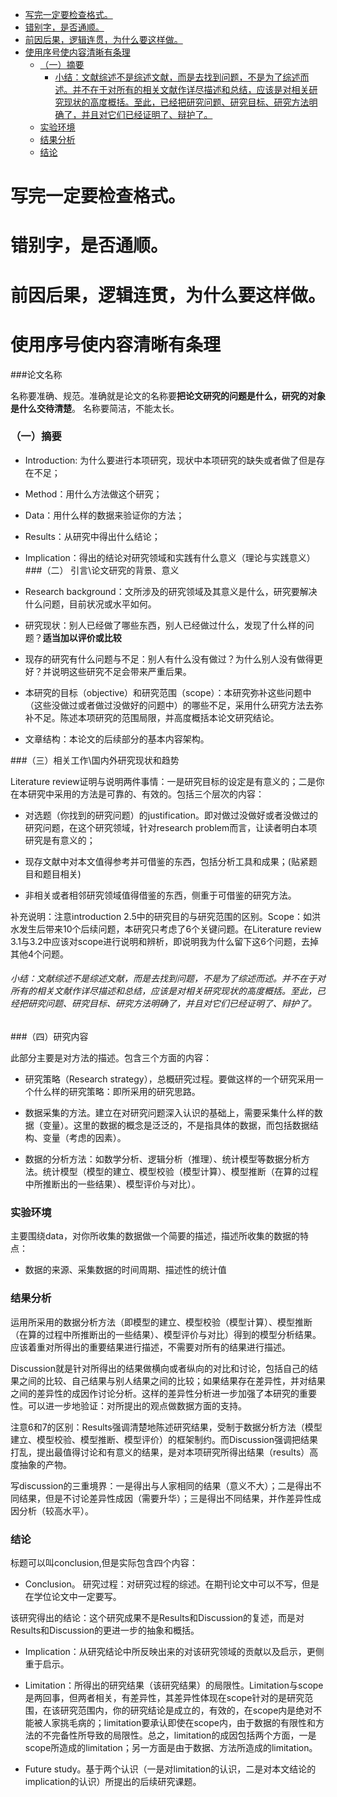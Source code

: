 - [ 写完一定要检查格式。](#head1)
- [ 错别字，是否通顺。](#head2)
- [ 前因后果，逻辑连贯，为什么要这样做。](#head3)
- [ 使用序号使内容清晰有条理](#head4)
	- [ （一）摘要](#head5)
		- [ 小结：文献综述不是综述文献，而是去找到问题，不是为了综述而述。并不在于对所有的相关文献作详尽描述和总结，应该是对相关研究现状的高度概括。至此，已经把研究问题、研究目标、研究方法明确了，并且对它们已经证明了、辩护了。](#head6)
	- [ 实验环境](#head7)
	- [ 结果分析](#head8)
	- [ 结论](#head9)
# <span id="head1"> 写完一定要检查格式。</span>
# <span id="head2"> 错别字，是否通顺。</span>
# <span id="head3"> 前因后果，逻辑连贯，为什么要这样做。</span>
# <span id="head4"> 使用序号使内容清晰有条理</span>
###论文名称

名称要准确、规范。准确就是论文的名称要**把论文研究的问题是什么，研究的对象是什么交待清楚**。
名称要简洁，不能太长。

### <span id="head5"> （一）摘要</span>
- Introduction: 为什么要进行本项研究，现状中本项研究的缺失或者做了但是存在不足；

- Method：用什么方法做这个研究；

- Data：用什么样的数据来验证你的方法；

- Results：从研究中得出什么结论；

- Implication：得出的结论对研究领域和实践有什么意义（理论与实践意义）
###（二） 引言\论文研究的背景、意义
- Research background：文所涉及的研究领域及其意义是什么，研究要解决什么问题，目前状况或水平如何。

- 研究现状：别人已经做了哪些东西，别人已经做过什么，发现了什么样的问题？**适当加以评价或比较**

- 现存的研究有什么问题与不足：别人有什么没有做过？为什么别人没有做得更好？并说明这些研究不足会带来严重后果。

- 本研究的目标（objective）和研究范围（scope）：本研究弥补这些问题中（这些没做过或者做过没做好的问题中）的哪些不足，采用什么研究方法去弥补不足。陈述本项研究的范围局限，并高度概括本论文研究结论。

- 文章结构：本论文的后续部分的基本内容架构。

###（三）相关工作\国内外研究现状和趋势

Literature review证明与说明两件事情：一是研究目标的设定是有意义的；二是你在本研究中采用的方法是可靠的、有效的。包括三个层次的内容：

- 对选题（你找到的研究问题）的justification。即对做过没做好或者没做过的研究问题，在这个研究领域，针对research problem而言，让读者明白本项研究是有意义的；

- 现存文献中对本文值得参考并可借鉴的东西，包括分析工具和成果；(贴紧题目和题目相关)

- 非相关或者相邻研究领域值得借鉴的东西，侧重于可借鉴的研究方法。


补充说明：注意introduction 2.5中的研究目的与研究范围的区别。Scope：如洪水发生后带来10个后续问题，本研究只考虑了6个关键问题。在Literature review 3.1与3.2中应该对scope进行说明和辨析，即说明我为什么留下这6个问题，去掉其他4个问题。



###### <span id="head6"> 小结：文献综述不是综述文献，而是去找到问题，不是为了综述而述。并不在于对所有的相关文献作详尽描述和总结，应该是对相关研究现状的高度概括。至此，已经把研究问题、研究目标、研究方法明确了，并且对它们已经证明了、辩护了。</span>


###（四）研究内容

此部分主要是对方法的描述。包含三个方面的内容：


 - 研究策略（Research strategy），总概研究过程。要做这样的一个研究采用一个什么样的研究策略：即所采用的研究思路。

- 数据采集的方法。建立在对研究问题深入认识的基础上，需要采集什么样的数据（变量）。这里的数据的概念是泛泛的，不是指具体的数据，而包括数据结构、变量（考虑的因素）。

- 数据的分析方法：如数学分析、逻辑分析（推理）、统计模型等数据分析方法。统计模型（模型的建立、模型校验（模型计算）、模型推断（在算的过程中所推断出的一些结果）、模型评价与对比）。


### <span id="head7"> 实验环境</span>
主要围绕data，对你所收集的数据做一个简要的描述，描述所收集的数据的特点：

- 数据的来源、采集数据的时间周期、描述性的统计值



### <span id="head8"> 结果分析</span>
运用所采用的数据分析方法（即模型的建立、模型校验（模型计算）、模型推断（在算的过程中所推断出的一些结果）、模型评价与对比）得到的模型分析结果。应该着重对所得出的重要结果进行描述，不需要对所有的结果进行描述。

Discussion就是针对所得出的结果做横向或者纵向的对比和讨论，包括自己的结果之间的比较、自己结果与别人结果之间的比较；如果结果存在差异性，并对结果之间的差异性的成因作讨论分析。这样的差异性分析进一步加强了本研究的重要性。可以进一步地验证：对所提出的观点做数据方面的支持。



注意6和7的区别：Results强调清楚地陈述研究结果，受制于数据分析方法（模型建立、模型校验、模型推断、模型评价）的框架制约。而Discussion强调把结果打乱，提出最值得讨论和有意义的结果，是对本项研究所得出结果（results）高度抽象的产物。



写discussion的三重境界：一是得出与人家相同的结果（意义不大）；二是得出不同结果，但是不讨论差异性成因（需要升华）；三是得出不同结果，并作差异性成因分析（较高水平）。
### <span id="head9"> 结论</span>
标题可以叫conclusion,但是实际包含四个内容：



- Conclusion。
研究过程：对研究过程的综述。在期刊论文中可以不写，但是在学位论文中一定要写。

该研究得出的结论：这个研究成果不是Results和Discussion的复述，而是对Results和Discussion的更进一步的抽象和概括。



- Implication：从研究结论中所反映出来的对该研究领域的贡献以及启示，更侧重于启示。



- Limitation：所得出的研究结果（该研究结果）的局限性。Limitation与scope是两回事，但两者相关，有差异性，其差异性体现在scope针对的是研究范围，在该研究范围内，你的研究结论是成立的，有效的，在scope内是绝对不能被人家挑毛病的；limitation要承认即使在scope内，由于数据的有限性和方法的不完备性所导致的局限性。总之，limitation的成因包括两个方面，一是scope所造成的limitation；另一方面是由于数据、方法所造成的limitation。



- Future study。基于两个认识（一是对limitation的认识，二是对本文结论的implication的认识）所提出的后续研究课题。
